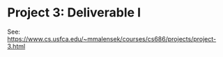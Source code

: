 # Project 3: Deliverable I

See: https://www.cs.usfca.edu/~mmalensek/courses/cs686/projects/project-3.html
